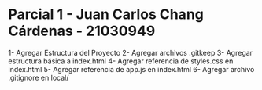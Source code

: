 # Parcial 1 - Juan Carlos Chang Cárdenas - 21030949
1- Agregar Estructura del Proyecto
2- Agregar archivos .gitkeep
3- Agregar estructura básica a index.html
4- Agregar referencia de styles.css en index.html
5- Agregar referencia de app.js en index.html
6- Agregar archivo .gitignore en local/
